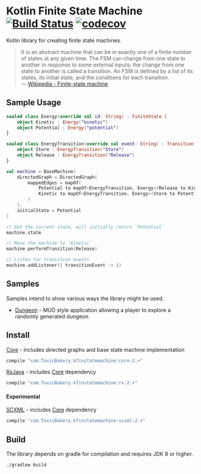 # Kotlin Finite State Machine [![Build Status](https://travis-ci.org/ToxicBakery/kfin-state-machine.svg?branch=master)](https://travis-ci.org/ToxicBakery/kfin-state-machine) [![codecov](https://codecov.io/gh/ToxicBakery/kfin-state-machine/branch/master/graph/badge.svg)](https://codecov.io/gh/ToxicBakery/kfin-state-machine)
Kotlin library for creating finite state machines.

> It is an abstract machine that can be in exactly one of a finite number of states at any given time. The FSM can change from one state to another in response to some external inputs; the change from one state to another is called a transition. An FSM is defined by a list of its states, its initial state, and the conditions for each transition.  
> &mdash; [Wikipedia - Finite-state machine][1]

## Sample Usage
```kotlin
sealed class Energy(override val id: String) : FiniteState {
    object Kinetic : Energy("kinetic")
    object Potential : Energy("potential")
}

sealed class EnergyTransition(override val event: String) : Transition {
    object Store : EnergyTransition("Store")
    object Release : EnergyTransition("Release")
}

val machine = BaseMachine(
    directedGraph = DirectedGraph(
        mappedEdges = mapOf(
            Potential to mapOf<EnergyTransition, Energy>(Release to Kinetic),
            Kinetic to mapOf<EnergyTransition, Energy>(Store to Potential)
        )
    ),
    initialState = Potential
)

// Get the current state, will initially return `Potential`
machine.state

// Move the machine to `Kinetic`
machine.performTransition(Release)

// Listen for transition events
machine.addListener({ transitionEvent -> })
```

## Samples
Samples intend to show various ways the library might be used.

 * [Dungeon](samples/dungeon) - MUD style application allowing a player to explore a randomly generated dungeon

## Install
[Core](core) - includes directed graphs and base state machine implementation
```groovy
compile "com.ToxicBakery.kfinstatemachine:core:2.+"
```

[RxJava](rx) - includes [Core](core) dependency
```groovy
compile "com.ToxicBakery.kfinstatemachine:rx:2.+"
```

#### Experimental
[SCXML](scxml) - includes [Core](core) dependency
```groovy
compile "com.ToxicBakery.kfinstatemachine:scxml:2.+"
```

[1]:https://en.wikipedia.org/wiki/Finite-state_machine

## Build
The library depends on gradle for compilation and requires JDK 8 or higher.

`./gradlew build`